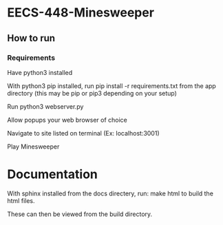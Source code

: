 # EECS-448-Minesweeper

## How to run


### Requirements

Have python3 installed


With python3 pip installed, run
pip install -r requirements.txt
from the app directory (this may be pip or pip3 depending on your setup)


Run python3 webserver.py


Allow popups your web browser of choice


Navigate to site listed on terminal (Ex: localhost:3001)


Play Minesweeper

# Documentation

With sphinx installed from the docs directery, run:
    make html
to build the html files.

These can then be viewed from the build directory.
